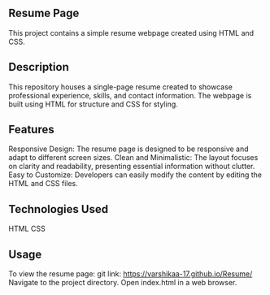 ## Resume Page
This project contains a simple resume webpage created using HTML and CSS.

## Description
This repository houses a single-page resume created to showcase professional experience, skills, and contact information. The webpage is built using HTML for structure and CSS for styling.

## Features
Responsive Design: The resume page is designed to be responsive and adapt to different screen sizes.
Clean and Minimalistic: The layout focuses on clarity and readability, presenting essential information without clutter.
Easy to Customize: Developers can easily modify the content by editing the HTML and CSS files.

## Technologies Used
HTML
CSS

## Usage
To view the resume page:
git link: https://varshikaa-17.github.io/Resume/
Navigate to the project directory.
Open index.html in a web browser.
